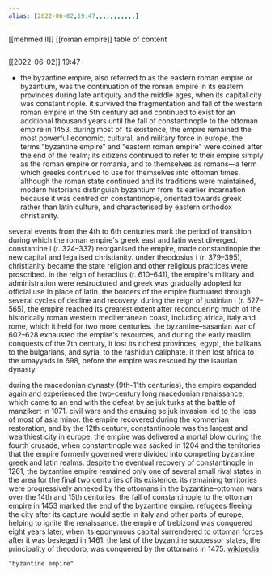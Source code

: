 ```yaml
---
alias: [2022-06-02,19:47,,,,,,,,,,,]
---
```

[[mehmed II]] [[roman empire]]
table of content
```toc
```

[[2022-06-02]] 19:47
- the byzantine empire, also referred to as the eastern roman empire or byzantium, was the continuation of the roman empire in its eastern provinces during late antiquity and the middle ages, when its capital city was constantinople. it survived the fragmentation and fall of the western roman empire in the 5th century ad and continued to exist for an additional thousand years until the fall of constantinople to the ottoman empire in 1453. during most of its existence, the empire remained the most powerful economic, cultural, and military force in europe. the terms "byzantine empire" and "eastern roman empire" were coined after the end of the realm; its citizens continued to refer to their empire simply as the roman empire or romania, and to themselves as romans—a term which greeks continued to use for themselves into ottoman times. although the roman state continued and its traditions were maintained, modern historians distinguish byzantium from its earlier incarnation because it was centred on constantinople, oriented towards greek rather than latin culture, and characterised by eastern orthodox christianity.

several events from the 4th to 6th centuries mark the period of transition during which the roman empire's greek east and latin west diverged. constantine i (r. 324–337) reorganised the empire, made constantinople the new capital and legalised christianity. under theodosius i (r. 379–395), christianity became the state religion and other religious practices were proscribed. in the reign of heraclius (r. 610–641), the empire's military and administration were restructured and greek was gradually adopted for official use in place of latin. the borders of the empire fluctuated through several cycles of decline and recovery. during the reign of justinian i (r. 527–565), the empire reached its greatest extent after reconquering much of the historically roman western mediterranean coast, including africa, italy and rome, which it held for two more centuries. the byzantine–sasanian war of 602–628 exhausted the empire's resources, and during the early muslim conquests of the 7th century, it lost its richest provinces, egypt, the balkans to the bulgarians, and syria, to the rashidun caliphate. it then lost africa to the umayyads in 698, before the empire was rescued by the isaurian dynasty.

during the macedonian dynasty (9th–11th centuries), the empire expanded again and experienced the two-century long macedonian renaissance, which came to an end with the defeat by seljuk turks at the battle of manzikert in 1071. civil wars and the ensuing seljuk invasion led to the loss of most of asia minor. the empire recovered during the komnenian restoration, and by the 12th century, constantinople was the largest and wealthiest city in europe. the empire was delivered a mortal blow during the fourth crusade, when constantinople was sacked in 1204 and the territories that the empire formerly governed were divided into competing byzantine greek and latin realms. despite the eventual recovery of constantinople in 1261, the byzantine empire remained only one of several small rival states in the area for the final two centuries of its existence. its remaining territories were progressively annexed by the ottomans in the byzantine–ottoman wars over the 14th and 15th centuries. the fall of constantinople to the ottoman empire in 1453 marked the end of the byzantine empire. refugees fleeing the city after its capture would settle in italy and other parts of europe, helping to ignite the renaissance. the empire of trebizond was conquered eight years later, when its eponymous capital surrendered to ottoman forces after it was besieged in 1461. the last of the byzantine successor states, the principality of theodoro, was conquered by the ottomans in 1475.
[wikipedia](https://en.wikipedia.org/wiki/byzantine%20empire)
```query
"byzantine empire"
```